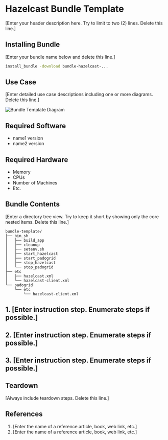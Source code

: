 # Hazelcast Bundle Template

[Enter your header description here. Try to limit to two (2) lines. Delete this line.]

## Installing Bundle

[Enter your bundle name below and delete this line.]

```bash
install_bundle -download bundle-hazelcast-...
```

## Use Case

[Enter detailed use case descriptions including one or more diagrams. Delete this line.]

![Bundle Template Diagram](/images/bundle-template.jpg)

## Required Software

- name1 version
- name2 version

## Required Hardware

- Memory
- CPUs
- Number of Machines
- Etc.

## Bundle Contents

[Enter a directory tree view. Try to keep it short by showing only the core nested items. Delete this line.]

```console
bundle-template/
├── bin_sh
│   ├── build_app
│   ├── cleanup
│   ├── setenv.sh
│   ├── start_hazelcast
│   ├── start_padogrid
│   ├── stop_hazelcast
│   └── stop_padogrid
├── etc
│   ├── hazelcast.xml
│   └── hazelcast-client.xml
└── padogrid
    └── etc
        └── hazelcast-client.xml
```

## 1. [Enter instruction step. Enumerate steps if possible.]

## 2. [Enter instruction step. Enumerate steps if possible.]

## 3. [Enter instruction step. Enumerate steps if possible.]

## Teardown

[Always include teardown steps. Delete this line.]

## References

1. [Enter the name of a reference article, book, web link, etc.]
2. [Enter the name of a reference article, book, web link, etc.]

